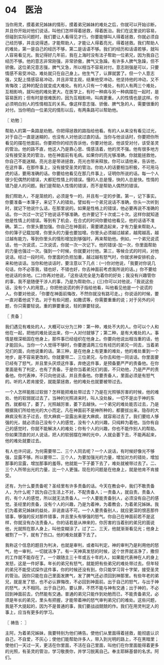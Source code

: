 # 04　医治


当你用灵，摸着弟兄姊妹的情形，摸着弟兄姊妹的难处之后，你就可以开始诊断，并且你开始对他们说话，叫他们怎样得着拯救，得着医治。我们在这里说的容易，但碰到实际问题时，我们要让人看得见才行。你要能够叫人得着拯救，你就必须自己经历够，并且说得透，才能帮助人，才能让人得着亮光，得着拯救。我们帮助人的难处，第一是自己的经历不够，第二是话语不够。我们的经历和话语若够，就叫人容易看见光。我记得好几年前，我在上海时没有法子帮助一位弟兄，因为我自己经历不够。他的意志非常刚强，非常骄傲，脾气又急躁。有许多人脾气急躁，但不骄傲。这位弟兄意志强，脾气又急，所以相当不容易对付。意志刚强是可以，只要情感不易受冲动，难处就只在自己身上。他生气了，认罪就罢了。但一个人意志强，又配上情感容易冲动，并且非常主观，结果他受冲动，他坚持他的冲动，又不肯悔改；这种的配合就变成大难处。有的人只有一个难处，有的人有两三个难处，互相影响，就叫他的难处更大。在医学上，有时一种病与另一种病摆在一起时，是容易医的；但有时是很难医的，因为互相影响，叫病更重。人的性情也是这样。你必须明白别人的性情相互的关系。像这样意志强、骄傲、脾气急的人，需要很重的对付。当你明白一位弟兄的情形以后，有两条路可以帮助他。



〖 劝勉 〗

帮助人的第一条路是劝勉。你把得拯救的路指给他看。有的人从来没有看见过光，对于自己一直是迷糊的，也没有人对他说过直的话。当你与他谈话时，你要把你所看见的摆在他面前。你要把你的经历告诉他，你要对他说，他该受对付，该受圣灵的管治。他的路不直，他这人乃是靠心思、情感活着，他的灵不强。他有很多地方没有接受圣灵的管治，他在神面前有毛病。如果你的亮光够准确，你就能拯救他，你自己不能迷糊。亮光总是带进拯救，亮光也带来释放。你可以请他来，告诉他，在这件事，在那件事上，没有接受圣灵的管治。你劝人的话要相当积极，不可用马虎的话，要用准确的话。你要给他看见在那几件事上，证明你所说的话。每一个人很少犯偶然的错误，大都犯性情上的错误。慢的人总是慢，快的人总是快。性情的错乃是人的问题。我们是帮助人性情的错误，而不是帮助人偶然的错误。

我们帮助人，不是笼统的，必须是专一的，并且有一定的步骤。第一，记下事实。你要准备一本簿子，来记下人的错处。譬如有一个弟兄说话不准确，你头一次听到时，就记下他说什么话，在那里说的。如果是性格上的错误，他必要再说不准确的话。你一次过一次记下他说话不够准确，也许要记下十次或二十次。这样你就知道他是性情上的错误。等到有了机会，在合式的时间你要给他看见，他的话语不准确。第二，你里头要加强。你自己在神面前，需要建造起来，才有力量来帮助人。你的簿子记载加增，你里头的力量也要加增。你里头必须越过越紧，越爬越高，越过越有能力，等到你里头的情形增加到够强时，再来帮助他。例如，一个弟兄说谎话，他一次说谎，二次说谎，你就一次一次记下。他的错误-加一次，你里面帮助的力量也强过一次。强到一个时候，你就要对付他。第三，等候合式的时间，对他说话。经过一段时间，你里面的负担加重，越过越有怒气时，你就求神安排机会，来和他谈话。当你和他谈话时，要注意以下几点：(一)你对他说，「我要对你说几句话，你不必答我，错也好，不错也好，你去神面前考虑我所说的话。」你不要给他说话的余地。(二)你再对他说，「这些话完全是为着你的好处；我没有兴趣管你的事，我不是随便干涉人的事，乃是为帮助你。」(三)你可以对他说，「我说这些话，没有个人的用意。」你把他说谎的例子指给他看，叫他看见他是一个说谎的人。你要对他说，「你要在神面前悔改，不然你就没有路可走。」你说话的时候，要一直对着他说下去。对于有些问题，如撒谎等，你需要重重的说；对于另外的问题，你只需要轻说。重的罪要重说，轻的罪要轻说。



〖 责备 〗

我们遇见有难处的人，大概可以分为三种：第一种，难处不大的人。你可以个人和他在一起，把他的难处说出来，你一人对付就够了；第二种，是有大难处的人。事情是根深柢固在他身上，那件事已经组织在他身上。你要向他说出相当重的话，他才能回头。当你一个人觉得不够时，你要邀请两三位有经历的弟兄一同去，当着弟兄们的面，向他说重的话。第三种，是在他身上有更重的难处，他的难处重到一个地步，是不容易更改的。你就要带二、三位弟兄，与你去和他一同谈话。你里面要已经有了怒气，并且里头厌烦这件事，弃绝这件事，是预备要严严的责备他。在你里面是有了判定，也有了责备。于是你当着弟兄们的面，不只劝他，乃是严严的责备他。你代表神，不只向他说话，并且责备他。你要责备人，里面必须是有怒气的。听的人若肯接受，就能蒙拯救，他的难处也就要被带过去。

一个人怎样能胜过软弱？怎样能把难处带过去？乃是在光照够厉害的时候，他的难处、他的软弱就过去了。当神的光照进来时，叫人没处躲，一切不是出于神的东西，就都枯了，萎了。光照越厉害，萎下去越快。一个弟兄的难处能否过去，乃是根据我们所给他光的大小而定。凡在神面前不是神所种的，都要拔出来。隐存的大麻疯没有法子过去，但大麻疯一显露出来是大麻疯，就容易过去了。我们要给人够强的光，就必须自己没有个人的感觉，没有个人的兴趣，只纯粹为着他。当你有自己的感觉时，你就不能解决人的难处；你有个人的兴趣，你也不能作别人的帮助。你如果顶直的对人说话，把人的软弱摆在神的光中，人就会萎下去，不能再起来，他的难处就要过去。

有人也许问说，为何需要带二、三个人同去呢？一个人说话，有时候好像光不够强，显露不够。所以要带二、三个人，为要加强光的力量，增加对方的错处，增加那事的显露，增加那事的羞辱。他就能一下子萎下去了，难处就被带过去了。二、三个人所带出光的力量，比一个人更强。现在的问题是在他身上，就是他肯不肯接受。

还有，为什么要责备呢？圣经里有许多责备的话。今天在教会中，我们不敢责备人，为什么呢？因为自己生活上不对，不配责备人；一责备人，就自责。责备人的，有个人的感觉，所以就无法责备人。一个人要能责备别人，必须没有自己的感觉。圣经里的责备，没有个人的兴趣，乃是为着神，为着教会，为着弟兄姊妹。我们为着弟兄姊妹的益处，非说直话不可。一个人要责备别人，就应更深的恨恶那件错事，够强的反对那件错事，并且里头有够强的怒气。你自己在神面前若不是这样，你就没有办法责备人。你的话若是从神来的，你厉害的当着别的弟兄的面说他，光就照在那人身上，叫他变糊涂了。过了二、三天，他就渐渐看见光；他身上被割了一下，就有了伤口。他的难处就萎下去了。

我称这个信息的题目为判决，也就是审判，或者叫判定。神的审判乃是利用他的怒气，他一审判，一切就洁净了。有一天神真发怒的时候，这个世界就洁净了，撒但的工作就不能存在了。一个跟随主三十年或五十年的人，如果能代表神在人的身上发怒，这是一件好事。年长的弟兄有怒气，就能把有些弟兄的难处带过去。但年轻的弟兄不能受试探作这件事，你的时候还没有到，你只能学习背十字架，接受圣灵的管治。因你只能在自己里面发脾气，发了脾气还必须回到神那里。有些年老的弟兄，就是发了怒，也不必认罪悔改，不必回到神面前。出于自己的怒气，与出于神的怒气，大不相同。出于自己的，要认罪，不然不能与神有交通；出于神的，不必回到神面前去，仍然能有交通。普通的弟兄只能作到劝勉而已，不能责备弟兄，必须是年长的弟兄，里头有把握，才能带着神的怒气审判弟兄们的难处。这些问题，我是不大提起的，因为不是普通的事，我们要战战兢兢的作。我们在用灵判定人的事上，应当有更多的学习。



〖 祷告： 〗

主阿，为着弟兄姊妹，我要特别为他们祷告。使他们从里面得着拯救，能彻底认识自己，不自爱，不灰心；使他们能帮助许多人，带入到光明的路上，不在黑暗里；使他们一天过一天，更活在你里面，不活在自己里面，叫他们在你里面能得着更多的光照，有圣灵的管治，学习敬畏你，并学习脱离自己。奉主耶稣基督的名求。阿们。

